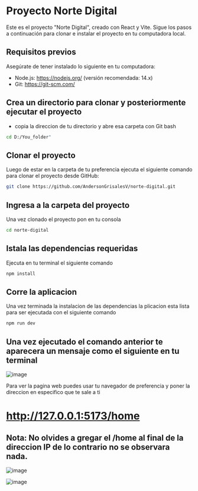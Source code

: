 # Proyecto Norte Digital

Este es el proyecto "Norte Digital", creado con React y Vite. Sigue los pasos a continuación para clonar e instalar el proyecto en tu computadora local.

## Requisitos previos

Asegúrate de tener instalado lo siguiente en tu computadora:

- Node.js: https://nodejs.org/ (versión recomendada: 14.x)
- Git: https://git-scm.com/

## Crea un directorio para clonar y posteriormente ejecutar el proyecto

- copia la direccion de tu directorio y abre esa carpeta con Git bash

 ```bash
cd D:/You_folder"
```

## Clonar el proyecto

Luego de estar en la carpeta de tu preferencia ejecuta el siguiente comando para clonar el proyecto desde GitHub:

```bash
git clone https://github.com/AndersonGrisalesV/norte-digital.git
```

## Ingresa a la carpeta del proyecto

Una vez clonado el proyecto pon en tu consola

```bash
cd norte-digital
```

## Istala las dependencias requeridas

Ejecuta en tu terminal el siguiente comando

```bash
npm install
```

## Corre la aplicacion

Una vez terminada la instalacion de las dependencias la plicacion esta lista para ser ejecutada con el siguiente comando

```bash
npm run dev
```

## Una vez ejecutado el comando anterior te aparecera un mensaje como el siguiente en tu terminal

![image](https://github.com/AndersonGrisalesV/norte-digital/assets/94204560/8ca5f9c9-ae19-4e9d-b98c-8d47bd42e60a)


Para ver la pagina web puedes usar tu navegador de preferencia y poner la direccion en especifico que te sale a ti

# http://127.0.0.1:5173/home

## Nota: No olvides a gregar el /home al final de la direccion IP de lo contrario no se observara nada.

![image](https://github.com/AndersonGrisalesV/norte-digital/assets/94204560/d414e4fd-559c-4a8b-8cb2-2c53231bc894)


![image](https://github.com/AndersonGrisalesV/norte-digital/assets/94204560/7d79455e-4bef-456e-a51a-59c89dd79656)






